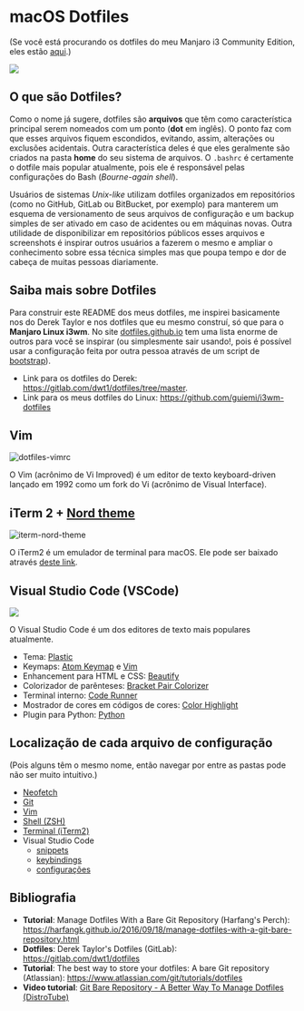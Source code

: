 # macOS Dotfiles
(Se você está procurando os dotfiles do meu Manjaro i3 Community Edition, eles estão [aqui](https://github.com/guiemi/i3wm-dotfiles).)

![](https://raw.githubusercontent.com/guiemi/mac-dotfiles/master/.screenshots/dotfiles-screenshot.png)

## O que são Dotfiles?

Como o nome já sugere, dotfiles são **arquivos** que têm como característica principal serem nomeados com um ponto  (**dot** em inglês). O ponto faz com que esses arquivos fiquem escondidos, evitando, assim, alterações ou exclusões acidentais. Outra característica deles é que eles geralmente são criados na pasta **home** do seu sistema de arquivos. O `.bashrc` é certamente o dotfile mais popular atualmente, pois ele é responsável pelas configurações do Bash (*Bourne-again shell*).

Usuários de sistemas *Unix-like* utilizam dotfiles organizados em repositórios (como no GitHub, GitLab ou BitBucket, por exemplo) para manterem um esquema de versionamento de seus arquivos de configuração e um backup simples de ser ativado em caso de acidentes ou em máquinas novas. Outra utilidade de disponibilizar em repositórios públicos esses arquivos e screenshots é inspirar outros usuários a fazerem o mesmo e ampliar o conhecimento sobre essa técnica simples mas que poupa tempo e dor de cabeça de muitas pessoas diariamente.

## Saiba mais sobre Dotfiles

Para construir este README dos meus dotfiles, me inspirei basicamente nos do Derek Taylor e nos dotfiles que eu mesmo construí, só que para o **Manjaro Linux i3wm**. No site [dotfiles.github.io](https://dotfiles.github.io/) tem uma lista enorme de outros para você se inspirar (ou simplesmente sair usando!, pois é possível usar a configuração feita por outra pessoa através de um script de [bootstrap](https://stackoverflow.com/a/1254561)).

* Link para os dotfiles do Derek: https://gitlab.com/dwt1/dotfiles/tree/master.
* Link para os meus dotfiles do Linux: https://github.com/guiemi/i3wm-dotfiles

## Vim

![dotfiles-vimrc](https://github.com/guiemi/mac-dotfiles/blob/master/.screenshots/dotfiles-vimrc.png)

O Vim (acrônimo de Vi Improved) é um editor de texto keyboard-driven lançado em 1992 como um fork do Vi (acrônimo de Visual Interface). 

## iTerm 2 + [Nord theme](https://github.com/arcticicestudio/nord-iterm2)

![iterm-nord-theme](https://github.com/guiemi/mac-dotfiles/blob/master/.screenshots/dotfiles-nord-theme-iterm.png)

O iTerm2 é um emulador de terminal para macOS. Ele pode ser baixado através [deste link](https://www.iterm2.com/downloads.html).

## Visual Studio Code (VSCode)

![](https://github.com/guiemi/mac-dotfiles/blob/master/.screenshots/dotfiles-vscode.png)

O Visual Studio Code é um dos editores de texto mais populares atualmente.

* Tema: [Plastic](https://marketplace.visualstudio.com/items?itemName=will-stone.plastic)
* Keymaps: [Atom Keymap](https://marketplace.visualstudio.com/items?itemName=ms-vscode.atom-keybindings) e [Vim](https://marketplace.visualstudio.com/items?itemName=vscodevim.vim)
* Enhancement para HTML e CSS: [Beautify](https://marketplace.visualstudio.com/items?itemName=HookyQR.beautify)
* Colorizador de parênteses: [Bracket Pair Colorizer](https://marketplace.visualstudio.com/items?itemName=CoenraadS.bracket-pair-colorizer)
* Terminal interno: [Code Runner](https://marketplace.visualstudio.com/items?itemName=formulahendry.code-runner)
* Mostrador de cores em códigos de cores: [Color Highlight](https://marketplace.visualstudio.com/items?itemName=naumovs.color-highlight)
* Plugin para Python: [Python](https://marketplace.visualstudio.com/items?itemName=ms-python.python)


## Localização de cada arquivo de configuração

(Pois alguns têm o mesmo  nome, então navegar por entre as pastas pode não ser muito intuitivo.)

* [Neofetch](https://github.com/guiemi/mac-dotfiles/blob/master/.config/neofetch/config.conf)
* [Git](https://github.com/guiemi/mac-dotfiles/blob/master/.gitconfig)
* [Vim](https://github.com/guiemi/mac-dotfiles/blob/master/.vimrc)
* [Shell (ZSH)](https://github.com/guiemi/mac-dotfiles/blob/master/.zshrc)
* [Terminal (iTerm2)](https://github.com/guiemi/mac-dotfiles/blob/master/com.googlecode.iterm2.plist)
* Visual Studio Code
  *  [snippets](https://github.com/guiemi/mac-dotfiles/blob/master/snippets/python.json)
  * [keybindings](https://github.com/guiemi/mac-dotfiles/blob/master/keybindings.json)
  * [configurações](https://github.com/guiemi/mac-dotfiles/blob/master/settings.json)

## Bibliografia

* **Tutorial**: Manage Dotfiles With a Bare Git Repository (Harfang's Perch): https://harfangk.github.io/2016/09/18/manage-dotfiles-with-a-git-bare-repository.html
* **Dotfiles**: Derek Taylor's Dotfiles (GitLab): https://gitlab.com/dwt1/dotfiles
* **Tutorial**: The best way to store your dotfiles: A bare Git repository (Atlassian): https://www.atlassian.com/git/tutorials/dotfiles
* **Video tutorial**: [Git Bare Repository - A Better Way To Manage Dotfiles (DistroTube)](https://www.youtube.com/watch?v=tBoLDpTWVOM)